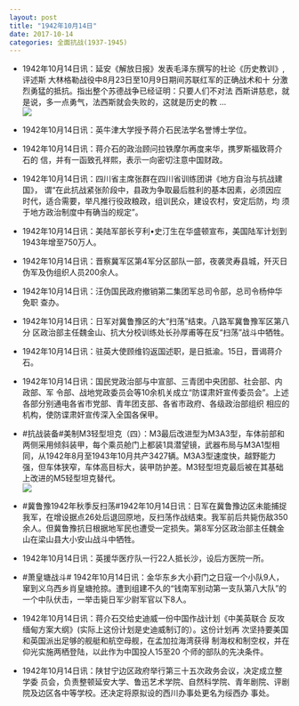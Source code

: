 ```yaml
---
layout: post
title: "1942年10月14日"
date: 2017-10-14
categories: 全面抗战(1937-1945)
---
```


<meta name="referrer" content="no-referrer" />

- 1942年10月14日讯：延安《解放日报》发表毛泽东撰写的社论《历史教训》,评述斯 大林格勒战役中8月23日至10月9日期间苏联红军的正确战术和十 分激烈勇猛的抵抗。指出整个苏德战争已经证明：只要人们不对法 西斯讲慈悲，就是说，多一点勇气，法西斯就会失败的，这就是历史的教 ... <br/><img src="https://wx4.sinaimg.cn/large/aca367d8ly1fki4ewaktrj20c809z0st.jpg" />

- 1942年10月14日讯：英牛津大学授予蒋介石民法学名誉博士学位。 

- 1942年10月14日讯：蒋介石的政治顾问拉铁摩尔再度来华，携罗斯福致蒋介石的 信，并有一函致孔祥熙，表示一向密切注意中国财政。 

- 1942年10月14日讯：四川省主席张群在四川省训练团讲《地方自治与抗战建国》， 谓“在此抗战紧张阶段中，县政为争取最后胜利的基本因素，必须因应 时代，适合需要，举凡推行役政粮政，组训民众，建设农村，安定后防，均 须于地方政治制度中有确当的规定”。 

- 1942年10月14日讯：美陆军部长亨利•史汀生在华盛顿宣布，美国陆军计划到 1943年增至750万人。 

- 1942年10月14日讯：晋察冀军区第4军分区部队一部，夜袭灵寿县城，歼灭日伪军及伪组织人员200余人。 

- 1942年10月14日讯：汪伪国民政府撤销第二集团军总司令部，总司令杨仲华免职 查办。 

- 1942年10月14日讯：日军对冀鲁豫区的大“扫荡”结束。八路军冀鲁豫军区第八分 区政治部主任魏金山、抗大分校训练处长孙厚甫等在反“扫荡”战斗中牺牲。 

- 1942年10月14日讯：驻英大使顾维钧返国述职，是日抵渝。15日，晋谒蒋介石。 

- 1942年10月14日讯：国民党政治部与中宣部、三青团中央团部、社会部、内政部、军 令部、战地党政委员会等10余机关成立“防谍肃奸宣传委员会”。上述 各部分别通电各省市党部、青年团支部、各省市政府、各级政治部组织 相应的机构，使防谍肃奸宣传深入全国各保甲。 

- #抗战装备#美制M3轻型坦克（四）：M3最后改进型为M3A3型，车体前部和两侧采用倾斜装甲，每个乘员舱门上都装1具潜望镜，武器布局与M3A1型相同，从1942年8月至1943年10月共产3427辆。M3A3型速度快，越野能力强，但车体狭窄，车体高目标大，装甲防护差。M3轻型坦克最后被在其基础上改进的M5轻型坦克替代。 <br/><img src="https://wx3.sinaimg.cn/large/aca367d8ly1fkhjmscj6bj20ht0q610r.jpg" />

- #冀鲁豫1942年秋季反扫荡#1942年10月14日讯：日军在冀鲁豫边区未能捕捉我军，在增设据点26处后退回原地，反扫荡作战结束。我军前后共毙伤敌350余人。但冀鲁豫抗日根据地军民也遭受一定损失。第8军分区政治部主任魏金山在梁山县大小安山战斗中牺牲。 

- 1942年10月14日讯：英援华医疗队一行22人抵长沙，设后方医院一所。 

- #萧皇塘战斗# 1942年10月14日讯：金华东乡大小葑门之日寇一个小队9人，窜到义乌西乡肖皇塘抢掠。遭到组建不久的“钱南军别动第一支队第八大队”的一个中队伏击，一举击毙日军少尉军官以下8人。 

- 1942年10月14日讯：蒋介石交给史迪威一份中国作战计划《中美英联合 反攻缅甸方案大纲》(实际上这份计划是史迪威制订的）。这份计划再 次坚持要美国和英国派出足够的舰艇和航空母舰，在孟加拉海湾获得 制海权和制空权，并在仰光实施两栖登陆，以此作为中国投人15至20 个师的部队的先决条件。 

- 1942年10月14日讯：陕甘宁边区政府举行第三十五次政务会议，决定成立整学委 员会，负责整顿延安大学、鲁迅艺术学院、自然科学院、青年剧院、评剧 院及边区各中等学校。还决定将原拟设的西川办事处更名为绥西办 事处。 

